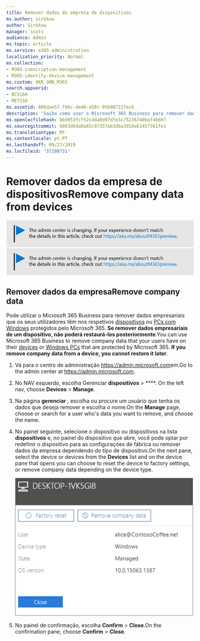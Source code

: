 ```yaml
---
title: Remover dados da empresa de dispositivos
ms.author: sirkkuw
author: Sirkkuw
manager: scotv
audience: Admin
ms.topic: article
ms.service: o365-administration
localization_priority: Normal
ms.collection:
- M365-subscription-management
- M365-identity-device-management
ms.custom: OKR_SMB_M365
search.appverid:
- BCS160
- MET150
ms.assetid: 80bdae57-f8bc-4e40-a58c-956007117ecb
description: 'Saiba como usar o Microsoft 365 Business para remover dados da empresa de dispositivos de usuário ou PCs Windows. '
ms.openlocfilehash: b6d953fcf52c4da0d97dfe5c75236740baf4b607
ms.sourcegitcommit: 6003d6da0a85c97357eb3dba3918eb145f381fe1
ms.translationtype: MT
ms.contentlocale: pt-PT
ms.lasthandoff: 09/27/2019
ms.locfileid: "37288731"
---
```

# <a name="remove-company-data-from-devices"></a><span data-ttu-id="774ed-103">Remover dados da empresa de dispositivos</span><span class="sxs-lookup"><span data-stu-id="774ed-103">Remove company data from devices</span></span>

<span data-ttu-id="774ed-104">[![Label para que você saiba que o centro de administração está mudando e você pode encontrar mais detalhes em aka.ms/aboutM365preview.](media/m365admincenterchanging.png)](https://docs.microsoft.com/office365/admin/microsoft-365-admin-center-preview)</span><span class="sxs-lookup"><span data-stu-id="774ed-104">[![Label to let you know the admin center is changing and you can find more details at aka.ms/aboutM365preview.](media/m365admincenterchanging.png)](https://docs.microsoft.com/office365/admin/microsoft-365-admin-center-preview)</span></span>

## <a name="remove-company-data"></a><span data-ttu-id="774ed-105">Remover dados da empresa</span><span class="sxs-lookup"><span data-stu-id="774ed-105">Remove company data</span></span>

<span data-ttu-id="774ed-p101">Pode utilizar o Microsoft 365 Business para remover dados empresariais que os seus utilizadores têm nos respetivos [dispositivos](app-protection-settings-for-android-and-ios.md) ou [PCs com Windows](protection-settings-for-windows-10-devices.md) protegidos pelo Microsoft 365. **Se remover dados empresariais de um dispositivo, não poderá restaurá-los posteriormente**.</span><span class="sxs-lookup"><span data-stu-id="774ed-p101">You can use Microsoft 365 Business to remove company data that your users have on their [devices](app-protection-settings-for-android-and-ios.md) or [Windows PCs](protection-settings-for-windows-10-devices.md) that are protected by Microsoft 365. **If you remove company data from a device, you cannot restore it later**.</span></span> 
  
1. <span data-ttu-id="774ed-108">Vá para o centro de administração <a href="https://go.microsoft.com/fwlink/p/?linkid=837890" target="_blank">https://admin.microsoft.com</a>em.</span><span class="sxs-lookup"><span data-stu-id="774ed-108">Go to the admin center at <a href="https://go.microsoft.com/fwlink/p/?linkid=837890" target="_blank">https://admin.microsoft.com</a>.</span></span>
    
2. <span data-ttu-id="774ed-109">No NAV esquerdo, escolha Gerenciar **dispositivos** \> \*\*\*\*.  </span><span class="sxs-lookup"><span data-stu-id="774ed-109">On the left nav, choose **Devices**  \> **Manage**.</span></span>
  
3. <span data-ttu-id="774ed-110">Na página **gerenciar** , escolha ou procure um usuário que tenha os dados que deseja remover e escolha o nome.</span><span class="sxs-lookup"><span data-stu-id="774ed-110">On the **Manage** page, choose or search for a user who's data you want to remove, and choose the name.</span></span> 
    
4. <span data-ttu-id="774ed-111">No painel seguinte, selecione o dispositivo ou dispositivos na lista **dispositivos** e, no painel do dispositivo que abre, você pode optar por redefinir o dispositivo para as configurações de fábrica ou remover dados da empresa dependendo do tipo de dispositivo.</span><span class="sxs-lookup"><span data-stu-id="774ed-111">On the next pane, select the device or devices from the **Devices** list and on the device pane that opens you can choose to reset the device to factory settings, or remove company data depending on the device type.</span></span> 
    
    ![On the remove comapany data pane, select the device from which you want to remove the data.](media/resetorremove.png)
  
5. <span data-ttu-id="774ed-113">No painel de confirmação, escolha **Confirm** \> **Close**.</span><span class="sxs-lookup"><span data-stu-id="774ed-113">On the confirmation pane, choose **Confirm** \> **Close**.</span></span>
    



